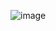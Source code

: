 ![image](https://user-images.githubusercontent.com/129109875/228041612-39b008a7-6875-4147-89b5-baa89fe6df0a.png)

